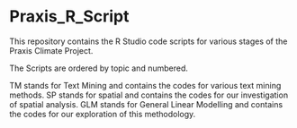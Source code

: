# Praxis_R_Script

This repository contains the R Studio code scripts for various stages of the Praxis Climate Project. 

The Scripts are ordered by topic and numbered. 

TM stands for Text Mining and contains the codes for various text mining methods.
SP stands for spatial and contains the codes for our investigation of spatial analysis.
GLM stands for General Linear Modelling and contains the codes for our exploration of this methodology.
